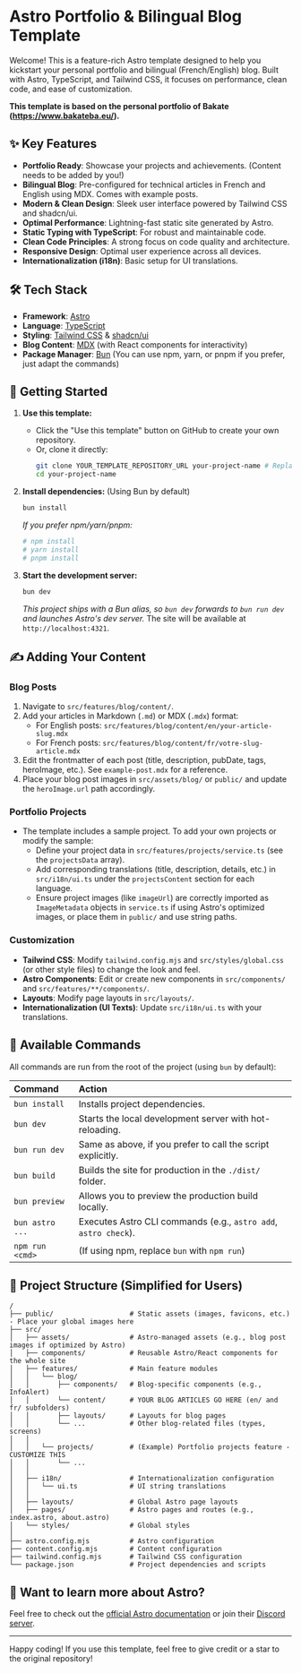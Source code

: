# Astro Portfolio & Bilingual Blog Template

Welcome! This is a feature-rich Astro template designed to help you kickstart your personal portfolio and bilingual (French/English) blog. Built with Astro, TypeScript, and Tailwind CSS, it focuses on performance, clean code, and ease of customization.

**This template is based on the personal portfolio of Bakate (https://www.bakateba.eu/).**

## ✨ Key Features

- **Portfolio Ready**: Showcase your projects and achievements. (Content needs to be added by you!)
- **Bilingual Blog**: Pre-configured for technical articles in French and English using MDX. Comes with example posts.
- **Modern & Clean Design**: Sleek user interface powered by Tailwind CSS and shadcn/ui.
- **Optimal Performance**: Lightning-fast static site generated by Astro.
- **Static Typing with TypeScript**: For robust and maintainable code.
- **Clean Code Principles**: A strong focus on code quality and architecture.
- **Responsive Design**: Optimal user experience across all devices.
- **Internationalization (i18n)**: Basic setup for UI translations.

## 🛠️ Tech Stack

- **Framework**: [Astro](https://astro.build/)
- **Language**: [TypeScript](https://www.typescriptlang.org/)
- **Styling**: [Tailwind CSS](https://tailwindcss.com/) & [shadcn/ui](https://ui.shadcn.com/)
- **Blog Content**: [MDX](https://mdxjs.com/) (with React components for interactivity)
- **Package Manager**: [Bun](https://bun.sh/) (You can use npm, yarn, or pnpm if you prefer, just adapt the commands)

## 🚀 Getting Started

1.  **Use this template:**

    - Click the "Use this template" button on GitHub to create your own repository.
    - Or, clone it directly:
      ```bash
      git clone YOUR_TEMPLATE_REPOSITORY_URL your-project-name # Replace YOUR_TEMPLATE_REPOSITORY_URL with the actual URL
      cd your-project-name
      ```

2.  **Install dependencies:**
    (Using Bun by default)

    ```bash
    bun install
    ```

    _If you prefer npm/yarn/pnpm:_

    ```bash
    # npm install
    # yarn install
    # pnpm install
    ```

3.  **Start the development server:**
    ```bash
    bun dev
    ```
    _This project ships with a Bun alias, so `bun dev` forwards to `bun run dev` and launches Astro's dev server._
    The site will be available at `http://localhost:4321`.

## ✍️ Adding Your Content

### Blog Posts

1.  Navigate to `src/features/blog/content/`.
2.  Add your articles in Markdown (`.md`) or MDX (`.mdx`) format:
    - For English posts: `src/features/blog/content/en/your-article-slug.mdx`
    - For French posts: `src/features/blog/content/fr/votre-slug-article.mdx`
3.  Edit the frontmatter of each post (title, description, pubDate, tags, heroImage, etc.). See `example-post.mdx` for a reference.
4.  Place your blog post images in `src/assets/blog/` or `public/` and update the `heroImage.url` path accordingly.

### Portfolio Projects

- The template includes a sample project. To add your own projects or modify the sample:
  - Define your project data in `src/features/projects/service.ts` (see the `projectsData` array).
  - Add corresponding translations (title, description, details, etc.) in `src/i18n/ui.ts` under the `projectsContent` section for each language.
  - Ensure project images (like `imageUrl`) are correctly imported as `ImageMetadata` objects in `service.ts` if using Astro's optimized images, or place them in `public/` and use string paths.

### Customization

- **Tailwind CSS**: Modify `tailwind.config.mjs` and `src/styles/global.css` (or other style files) to change the look and feel.
- **Astro Components**: Edit or create new components in `src/components/` and `src/features/**/components/`.
- **Layouts**: Modify page layouts in `src/layouts/`.
- **Internationalization (UI Texts)**: Update `src/i18n/ui.ts` with your translations.

## 🧞 Available Commands

All commands are run from the root of the project (using `bun` by default):

| Command         | Action                                                          |
| :-------------- | :-------------------------------------------------------------- |
| `bun install`   | Installs project dependencies.                                  |
| `bun dev`       | Starts the local development server with hot-reloading.         |
| `bun run dev`   | Same as above, if you prefer to call the script explicitly.     |
| `bun build`     | Builds the site for production in the `./dist/` folder.         |
| `bun preview`   | Allows you to preview the production build locally.             |
| `bun astro ...` | Executes Astro CLI commands (e.g., `astro add`, `astro check`). |
| `npm run <cmd>` | (If using npm, replace `bun` with `npm run`)                    |

## 📁 Project Structure (Simplified for Users)

```text
/
├── public/                   # Static assets (images, favicons, etc.) - Place your global images here
├── src/
│   ├── assets/               # Astro-managed assets (e.g., blog post images if optimized by Astro)
│   ├── components/           # Reusable Astro/React components for the whole site
│   ├── features/             # Main feature modules
│   │   └── blog/
│   │       ├── components/   # Blog-specific components (e.g., InfoAlert)
│   │       └── content/      # YOUR BLOG ARTICLES GO HERE (en/ and fr/ subfolders)
│   │       ├── layouts/      # Layouts for blog pages
│   │       └── ...           # Other blog-related files (types, screens)
│   │
│   │   └── projects/         # (Example) Portfolio projects feature - CUSTOMIZE THIS
│   │       └── ...
│   │
│   ├── i18n/                 # Internationalization configuration
│   │   └── ui.ts             # UI string translations
│   │
│   ├── layouts/              # Global Astro page layouts
│   ├── pages/                # Astro pages and routes (e.g., index.astro, about.astro)
│   └── styles/               # Global styles
│
├── astro.config.mjs          # Astro configuration
├── content.config.mjs        # Content configuration
├── tailwind.config.mjs       # Tailwind CSS configuration
└── package.json              # Project dependencies and scripts
```

## 👀 Want to learn more about Astro?

Feel free to check out the [official Astro documentation](https://docs.astro.build) or join their [Discord server](https://astro.build/chat).

---

Happy coding! If you use this template, feel free to give credit or a star to the original repository!
